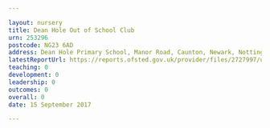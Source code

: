 ```yaml
---

layout: nursery
title: Dean Hole Out of School Club
urn: 253296
postcode: NG23 6AD
address: Dean Hole Primary School, Manor Road, Caunton, Newark, Nottinghamshire, NG23 6AD
latestReportUrl: https://reports.ofsted.gov.uk/provider/files/2727997/urn/253296.pdf
teaching: 0
development: 0
leadership: 0
outcomes: 0
overall: 0
date: 15 September 2017

---
```

